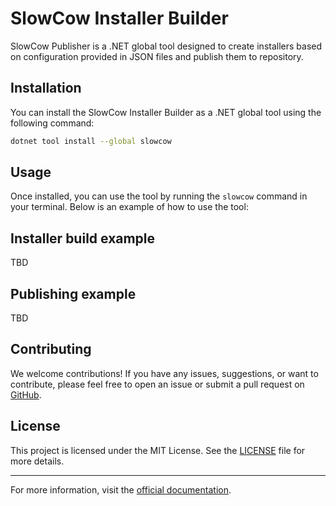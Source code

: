 ﻿# SlowCow Installer Builder

SlowCow Publisher is a .NET global tool designed to create installers based on configuration provided in JSON files and publish them to repository.

## Installation

You can install the SlowCow Installer Builder as a .NET global tool using the following command:

```bash
dotnet tool install --global slowcow
```

## Usage

Once installed, you can use the tool by running the `slowcow` command in your terminal. Below is an example of how to use the tool:

## Installer build example
TBD

## Publishing example
TBD

## Contributing

We welcome contributions! If you have any issues, suggestions, or want to contribute, please feel free to open an issue or submit a pull request on [GitHub](https://github.com/SlowCow-Project/SlowCow).

## License

This project is licensed under the MIT License. See the [LICENSE](LICENSE) file for more details.

---

For more information, visit the [official documentation](https://github.com/SlowCow-Project/SlowCow/wiki).